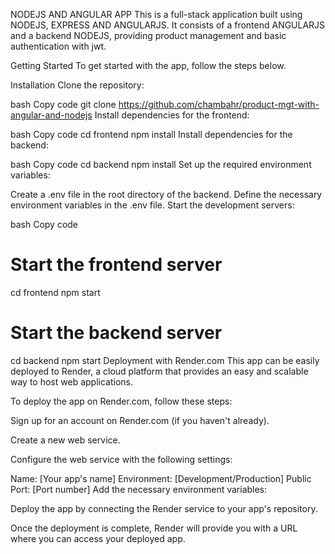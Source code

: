 NODEJS AND ANGULAR APP 
This is a full-stack application built using NODEJS, EXPRESS AND ANGULARJS. 
It consists of a frontend ANGULARJS and a backend NODEJS, 
providing product management and basic authentication with jwt.

Getting Started
To get started with the app, follow the steps below.


Installation
Clone the repository:

bash
Copy code
git clone https://github.com/chambahr/product-mgt-with-angular-and-nodejs
Install dependencies for the frontend:

bash
Copy code
cd frontend
npm install
Install dependencies for the backend:

bash
Copy code
cd backend
npm install
Set up the required environment variables:

Create a .env file in the root directory of the backend.
Define the necessary environment variables in the .env file.
Start the development servers:

bash
Copy code
# Start the frontend server
cd frontend
npm start

# Start the backend server
cd backend
npm start
Deployment with Render.com
This app can be easily deployed to Render, a cloud platform that provides an easy and scalable way to host web applications.

To deploy the app on Render.com, follow these steps:

Sign up for an account on Render.com (if you haven't already).

Create a new web service.

Configure the web service with the following settings:

Name: [Your app's name]
Environment: [Development/Production]
Public Port: [Port number]
Add the necessary environment variables:


Deploy the app by connecting the Render service to your app's repository.

Once the deployment is complete, Render will provide you with a URL where you can access your deployed app.

